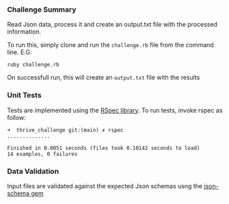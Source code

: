 ### Challenge Summary
Read Json data, process it and create an output.txt file with the processed information.

To run this, simply clone and run the `challenge.rb` file from the command line. E.G:

```
ruby challenge.rb
```

On successfull run, this will create an `output.txt` file with the results

### Unit Tests
Tests are implemented using the [RSpec library](https://rubygems.org/gems/rspec/versions/3.4.0?locale=en). To run tests, invoke rspec as follow:

```
➜  thrive_challenge git:(main) ✗ rspec
..............

Finished in 0.0051 seconds (files took 0.10142 seconds to load)
14 examples, 0 failures
```

### Data Validation
Input files are validated against the expected Json schemas usng the [json-schema gem](https://github.com/voxpupuli/json-schema)